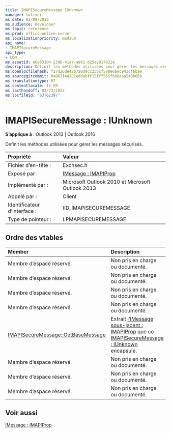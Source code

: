 ```yaml
---
title: IMAPISecureMessage IUnknown
manager: soliver
ms.date: 03/09/2015
ms.audience: Developer
ms.topic: reference
ms.prod: office-online-server
ms.localizationpriority: medium
api_name:
- IMAPISecureMessage
api_type:
- COM
ms.assetid: e6e63104-23db-41a7-a961-d25e2017822e
description: Définit les méthodes utilisées pour gérer les messages sécurisés pour Outlook 2013 ou Outlook 2016.
ms.openlocfilehash: f17d26de42b720d9cc33bcf588e6bec943cf6bae
ms.sourcegitcommit: 0a067f44281eddabff15fff565fb80eaa543b660
ms.translationtype: MT
ms.contentlocale: fr-FR
ms.lasthandoff: 03/23/2022
ms.locfileid: "63762397"
---
```

# <a name="imapisecuremessage--iunknown"></a>IMAPISecureMessage : IUnknown

  
  
**S’applique à** : Outlook 2013 | Outlook 2016 
  
Définit les méthodes utilisées pour gérer les messages sécurisés.
  
|Propriété |Valeur |
|:-----|:-----|
|Fichier d’en-tête :  <br/> |Exchsec.h  <br/> |
|Exposé par :  <br/> |[IMessage : IMAPIProp](imessageimapiprop.md) <br/> |
|Implémenté par :  <br/> |Microsoft Outlook 2010 et Microsoft Outlook 2013  <br/> |
|Appelé par :  <br/> |Client  <br/> |
|Identificateur d’interface :  <br/> |IID_IMAPISECUREMESSAGE  <br/> |
|Type de pointeur :  <br/> |LPMAPISECUREMESSAGE  <br/> |
   
## <a name="vtable-order"></a>Ordre des vtables

|Member |Description |
|:-----|:-----|
|Membre d’espace réservé. |Non pris en charge ou documenté. |
|Membre d’espace réservé. |Non pris en charge ou documenté. |
|Membre d’espace réservé. |Non pris en charge ou documenté. |
|Membre d’espace réservé. |Non pris en charge ou documenté. |
|[IMAPISecureMessage::GetBaseMessage](imapisecuremessage-getbasemessage.md) <br/> |Extrait [l’IMessage sous-jacent : IMAPIProp](imessageimapiprop.md) que ce [IMAPISecureMessage : IUnknown](imapisecuremessageiunknown.md) encapsule. |
|Membre d’espace réservé. |Non pris en charge ou documenté. |
|Membre d’espace réservé. |Non pris en charge ou documenté. |
|Membre d’espace réservé. |Non pris en charge ou documenté. |
   
## <a name="see-also"></a>Voir aussi



[IMessage : IMAPIProp](imessageimapiprop.md)

